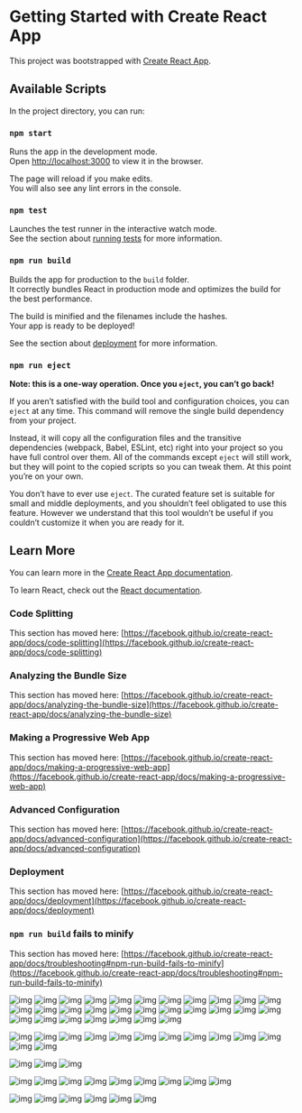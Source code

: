 # Getting Started with Create React App

This project was bootstrapped with [Create React App](https://github.com/facebook/create-react-app).

## Available Scripts

In the project directory, you can run:

### `npm start`

Runs the app in the development mode.\
Open [http://localhost:3000](http://localhost:3000) to view it in the browser.

The page will reload if you make edits.\
You will also see any lint errors in the console.

### `npm test`

Launches the test runner in the interactive watch mode.\
See the section about [running tests](https://facebook.github.io/create-react-app/docs/running-tests) for more information.

### `npm run build`

Builds the app for production to the `build` folder.\
It correctly bundles React in production mode and optimizes the build for the best performance.

The build is minified and the filenames include the hashes.\
Your app is ready to be deployed!

See the section about [deployment](https://facebook.github.io/create-react-app/docs/deployment) for more information.

### `npm run eject`

**Note: this is a one-way operation. Once you `eject`, you can’t go back!**

If you aren’t satisfied with the build tool and configuration choices, you can `eject` at any time. This command will remove the single build dependency from your project.

Instead, it will copy all the configuration files and the transitive dependencies (webpack, Babel, ESLint, etc) right into your project so you have full control over them. All of the commands except `eject` will still work, but they will point to the copied scripts so you can tweak them. At this point you’re on your own.

You don’t have to ever use `eject`. The curated feature set is suitable for small and middle deployments, and you shouldn’t feel obligated to use this feature. However we understand that this tool wouldn’t be useful if you couldn’t customize it when you are ready for it.

## Learn More

You can learn more in the [Create React App documentation](https://facebook.github.io/create-react-app/docs/getting-started).

To learn React, check out the [React documentation](https://reactjs.org/).

### Code Splitting

This section has moved here: [https://facebook.github.io/create-react-app/docs/code-splitting](https://facebook.github.io/create-react-app/docs/code-splitting)

### Analyzing the Bundle Size

This section has moved here: [https://facebook.github.io/create-react-app/docs/analyzing-the-bundle-size](https://facebook.github.io/create-react-app/docs/analyzing-the-bundle-size)

### Making a Progressive Web App

This section has moved here: [https://facebook.github.io/create-react-app/docs/making-a-progressive-web-app](https://facebook.github.io/create-react-app/docs/making-a-progressive-web-app)

### Advanced Configuration

This section has moved here: [https://facebook.github.io/create-react-app/docs/advanced-configuration](https://facebook.github.io/create-react-app/docs/advanced-configuration)

### Deployment

This section has moved here: [https://facebook.github.io/create-react-app/docs/deployment](https://facebook.github.io/create-react-app/docs/deployment)

### `npm run build` fails to minify

This section has moved here: [https://facebook.github.io/create-react-app/docs/troubleshooting#npm-run-build-fails-to-minify](https://facebook.github.io/create-react-app/docs/troubleshooting#npm-run-build-fails-to-minify)


![img](./src/1.png)
![img](./src/2.png)
![img](./src/3.png)
![img](./src/4.png)
![img](./src/5.png)
![img](./src/6.png)
![img](./src/7.png)
![img](./src/8.png)
![img](./src/9.png)
![img](./src/10.png)
![img](./src/11.png)
![img](./src/12.png)
![img](./src/13.png)
![img](./src/14.png)
![img](./src/15.png)
![img](./src/16.png)
![img](./src/17.png)
![img](./src/18.png)
![img](./src/19.png)
![img](./src/pineapple.png)
![img](./src/hakuhodo.png)
![img](./src/payung.png)
![img](./src/somethinc.png)
![img](./src/upmosphere.png)
![img](./src/GridNetwork.png)
![img](./src/pixel.png)
![img](./src/volvo.png)
![img](./src/kodomo.png)
![img](./src/digi.png)

![img](./src/21.png)
![img](./src/22.png)
![img](./src/23.png)
![img](./src/24.png)
![img](./src/25.png)
![img](./src/26.png)
![img](./src/27.png)
![img](./src/28.png)
![img](./src/29.png)
![img](./src/30.png)
![img](./src/31.png)
![img](./src/32.png)
![img](./src/33.png)

![img](./src/C.png)
![img](./src/C2.png)
![img](./src/C3.png)

![img](./src/D.png)
![img](./src/D6.png)
![img](./src/D2.png)
![img](./src/D3.png)
![img](./src/D4.png)
![img](./src/D5.png)
![img](./src/D7.png)
![img](./src/D8.png)
![img](./src/D9.png)

![img](./src/cv.png)
![img](./src/cv1.png)
![img](./src/cv2.png)
![img](./src/cv3.png)
![img](./src/B.png)
![img](./src/b2.png)
